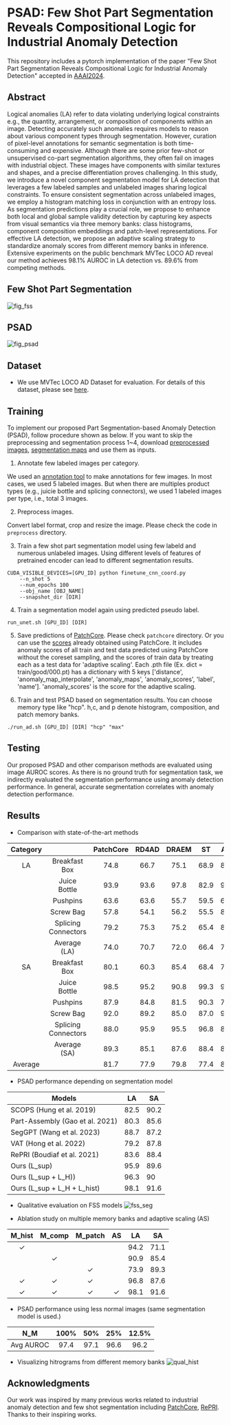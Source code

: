 # PSAD: Few Shot Part Segmentation Reveals Compositional Logic for Industrial Anomaly Detection

This repository includes a pytorch implementation of the paper "Few Shot Part Segmentation Reveals Compositional Logic for Industrial Anomaly Detection" accepted in [AAAI2024](https://ojs.aaai.org/index.php/AAAI/article/view/28703).

## Abstract

Logical anomalies (LA) refer to data violating underlying logical constraints e.g., the quantity, arrangement, or composition of components within an image. Detecting accurately such anomalies requires models to reason about various component types through segmentation. However, curation of pixel-level annotations for semantic segmentation is both time-consuming and expensive. Although there are some prior few-shot or unsupervised co-part segmentation algorithms, they often fail on images with industrial object. These images have components with similar textures and shapes, and a precise differentiation proves challenging. In this study, we introduce a novel component segmentation model for LA detection that leverages a few labeled samples and unlabeled images sharing logical constraints. To ensure consistent segmentation across unlabeled images, we employ a histogram matching loss in conjunction with an entropy loss. As segmentation predictions play a crucial role, we propose to enhance both local and global sample validity detection by capturing key aspects from visual semantics via three memory banks: class histograms, component composition embeddings and patch-level representations. For effective LA detection, we propose an adaptive scaling strategy to standardize anomaly scores from different memory banks in inference. Extensive experiments on the public benchmark MVTec LOCO AD reveal our method achieves 98.1% AUROC in LA detection vs. 89.6% from competing methods.

## Few Shot Part Segmentation
![fig_fss](https://github.com/oopil/PSAD_logical_anomaly_detection/assets/44998223/68056d95-f62e-438c-804b-e3c9b001e018)

## PSAD
![fig_psad](https://github.com/oopil/PSAD_logical_anomaly_detection/assets/44998223/8e0193f3-d713-4c11-b43a-c14163ffb99f)

## Dataset
- We use MVTec LOCO AD Dataset for evaluation. For details of this dataset, please see [here](https://www.mvtec.com/company/research/datasets/mvtec-loco). 

## Training 
To implement our proposed Part Segmentation-based Anomaly Detection (PSAD), follow procedure shown as below. If you want to skip the preprocessing and segmentation process 1~4, download [preprocessed images](https://drive.google.com/file/d/1uE7pXn6XwGHxiHhNv7iCb-gj62PC-HkM/view?usp=sharing), [segmentation maps](https://drive.google.com/file/d/1Esa06exQ2cH3c3GIozpdU2-qmwKiVBdr/view?usp=sharing) and use them as inputs.

1. Annotate few labeled images per category.

We used an [annotation tool](https://www.makesense.ai/) to make annotations for few images. In most cases, we used 5 labeled images. But when there are multiples product types (e.g., juicie bottle and splicing connectors), we used 1 labeled images per type, i.e., total 3 images.

2. Preprocess images. 

Convert label format, crop and resize the image. Please check the code in `preprocess` directory.

3. Train a few shot part segmentation model using few labeld and numerous unlabeled images. Using different levels of features of pretrained encoder can lead to different segmentation results.
```
CUDA_VISIBLE_DEVICES=[GPU_ID] python finetune_cnn_coord.py 
    --n_shot 5 
    --num_epochs 100 
    --obj_name [OBJ_NAME] 
    --snapshot_dir [DIR]
```

4. Train a segmentation model again using predicted pseudo label.
```
run_unet.sh [GPU_ID] [DIR]
```

5. Save predictions of [PatchCore](https://github.com/amazon-science/patchcore-inspection). Please check `patchcore` directory. Or you can use the [scores](https://drive.google.com/file/d/1Q8RVR8rDV6oOMhRa_8fEYBM9OVQIn2eM/view?usp=drive_link) already obtained using PatchCore. It includes anomaly scores of all train and test data predicted using PatchCore without the coreset sampling, and the scores of train data by treating each as a test data for 'adaptive scaling'. Each .pth file (Ex. dict = train/good/000.pt) has a dictionary with 5 keys ['distance', 'anomaly_map_interpolate', 'anomaly_maps', 'anomaly_scores', 'label', 'name']. 'anomaly_scores' is the score for the adaptive scaling.

6. Train and test PSAD based on segmentation results. You can choose memory type like "hcp". h,c, and p denote histogram, composition, and patch memory banks.
```
./run_ad.sh [GPU_ID] [DIR] "hcp" "max"
```

## Testing
Our proposed PSAD and other comparison methods are evaluated using image AUROC scores. As there is no ground truth for segmentation task, we indirectly evaluated the segmentation performance using anomaly detection performance. In general, accurate segmentation correlates with anomaly detection performance.

## Results
- Comparison with state-of-the-art methods

| Category |                       | PatchCore | RD4AD | DRAEM |   ST  |  AST  |  GCAD  | SINBAD | ComAD |  SLSG |  PSAD  |
|:--------:|:---------------------:|:---------:|:-----:|:-----:|:-----:|:-----:|:------:|:------:|:-----:|:-----:|:------:|
|    LA    | Breakfast Box         |   74.8    | 66.7  | 75.1  | 68.9  | 80.0  |  87.0  |  96.5  | 91.1  |   -   | 100.0  |
|          | Juice Bottle          |   93.9    | 93.6  | 97.8  | 82.9  | 91.6  | 100.0  |  96.6  | 95.0  |   -   |  99.1  |
|          | Pushpins              |   63.6    | 63.6  | 55.7  | 59.5  | 65.1  |  97.5  |  83.4  | 95.7  |   -   | 100.0  |
|          | Screw Bag             |   57.8    | 54.1  | 56.2  | 55.5  | 80.1  |  56.0  |  78.6  | 71.9  |   -   |  99.3  |
|          | Splicing   Connectors |   79.2    | 75.3  | 75.2  | 65.4  | 81.8  |  89.7  |  89.3  | 93.3  |   -   |  91.9  |
|          | Average (LA)          |   74.0    | 70.7  | 72.0  | 66.4  | 79.7  |  86.0  |  88.9  | 89.4  | 89.6  |  98.1  |
|    SA    | Breakfast Box         |   80.1    | 60.3  | 85.4  | 68.4  | 79.9  |  80.9  |  87.5  | 81.6  |   -   |  84.9  |
|          | Juice Bottle          |   98.5    | 95.2  | 90.8  | 99.3  | 95.5  |  98.9  |  93.1  | 98.2  |   -   |  98.2  |
|          | Pushpins              |   87.9    | 84.8  | 81.5  | 90.3  | 77.8  |  74.9  |  74.2  | 91.1  |   -   |  89.8  |
|          | Screw Bag             |   92.0    | 89.2  | 85.0  | 87.0  | 95.9  |  70.5  |  92.2  | 88.5  |   -   |  95.7  |
|          | Splicing   Connectors |   88.0    | 95.9  | 95.5  | 96.8  | 89.4  |  78.3  |  76.7  | 94.9  |   -   |  89.3  |
|          | Average (SA)          |   89.3    | 85.1  | 87.6  | 88.4  | 87.7  |  80.7  |  84.7  | 90.9  | 91.4  |  91.6  |
|  Average |                       |   81.7    | 77.9  | 79.8  | 77.4  | 83.7  |  83.4  |  86.8  | 90.1  | 90.3  |  94.0  |


- PSAD performance depending on segmentation model

| Models                            | LA   | SA   |
|-----------------------------------|------|------|
| SCOPS (Hung et al. 2019)          | 82.5 | 90.2 |
| Part-Assembly (Gao et al.   2021) | 80.3 | 85.6 |
| SegGPT (Wang et al. 2023)         | 88.7 | 87.2 |
| VAT (Hong et al. 2022)            | 79.2 | 87.8 |
| RePRI (Boudiaf et al. 2021)       | 83.6 | 88.4 |
| Ours (L_sup)                      | 95.9 | 89.6 |
| Ours (L_sup + L_H))               | 96.3 | 90   |
| Ours (L_sup + L_H + L_hist)       | 98.1 | 91.6 |

- Qualitative evaluation on FSS models
![fss_seg](https://github.com/oopil/PSAD_logical_anomaly_detection/assets/44998223/6cb07231-d4d3-4dff-a576-13743008ab38)

- Ablation study on multiple memory banks and adaptive scaling (AS)

| M_hist | M_comp | M_patch | AS |  LA  |  SA  |
|:------:|:------:|:-------:|:--:|:----:|:----:|
|    ✓   |        |         |    | 94.2 | 71.1 |
|        |    ✓   |         |    | 90.9 | 85.4 |
|        |        |    ✓    |    | 73.9 | 89.3 |
|    ✓   |    ✓   |    ✓    |    | 96.8 | 87.6 |
|    ✓   |    ✓   |    ✓    |  ✓ | 98.1 | 91.6 |

- PSAD performance using less normal images (same segmentation model is used.)

|    N_M    | 100% |  50% |  25% | 12.5% |
|:---------:|:----:|:----:|:----:|:-----:|
| Avg AUROC | 97.4 | 97.1 | 96.6 |  96.2 |

- Visualizing hitrograms from different memory banks
![qual_hist](https://github.com/oopil/PSAD_logical_anomaly_detection/assets/44998223/d299e1ac-6683-42f6-b446-9835adbe01d2)

<!-- ## Citing
```

``` -->
## Acknowledgments
Our work was inspired by many previous works related to industrial anomaly detection and few shot segmentation including [PatchCore](https://github.com/amazon-science/patchcore-inspection), [RePRI](https://github.com/mboudiaf/RePRI-for-Few-Shot-Segmentation/tree/master). Thanks to their inspiring works.
